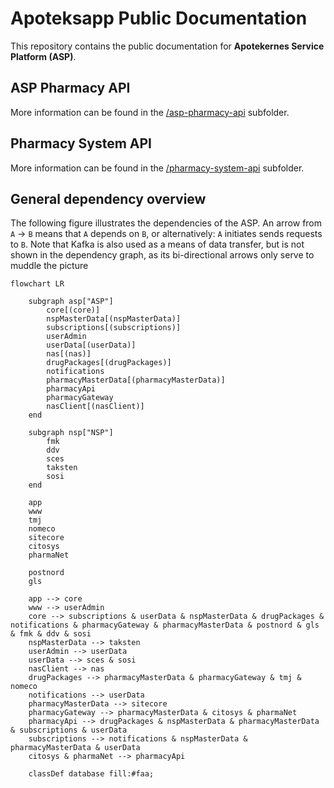 # Apoteksapp Public Documentation

This repository contains the public documentation for **Apotekernes Service Platform (ASP)**.

## ASP Pharmacy API

More information can be found in the [/asp-pharmacy-api](./asp-pharmacy-api) subfolder. 

## Pharmacy System API

More information can be found in the [/pharmacy-system-api](./pharmacy-system-api) subfolder.

## General dependency overview
The following figure illustrates the dependencies of the ASP. 
An arrow from `A` -> `B` means that `A` depends on `B`, or alternatively: `A` initiates sends requests to `B`.
Note that Kafka is also used as a means of data transfer, but is not shown in the dependency graph, as its bi-directional arrows only serve to muddle the picture

```mermaid
flowchart LR

    subgraph asp["ASP"]
        core[(core)]
        nspMasterData[(nspMasterData)]
        subscriptions[(subscriptions)]
        userAdmin
        userData[(userData)]
        nas[(nas)]
        drugPackages[(drugPackages)]
        notifications
        pharmacyMasterData[(pharmacyMasterData)]
        pharmacyApi
        pharmacyGateway
        nasClient[(nasClient)]
    end

    subgraph nsp["NSP"]
        fmk
        ddv
        sces
        taksten
        sosi
    end

    app
    www
    tmj
    nomeco
    sitecore
    citosys
    pharmaNet

    postnord
    gls

    app --> core
    www --> userAdmin
    core --> subscriptions & userData & nspMasterData & drugPackages & notifications & pharmacyGateway & pharmacyMasterData & postnord & gls & fmk & ddv & sosi
    nspMasterData --> taksten
    userAdmin --> userData
    userData --> sces & sosi
    nasClient --> nas
    drugPackages --> pharmacyMasterData & pharmacyGateway & tmj & nomeco
    notifications --> userData
    pharmacyMasterData --> sitecore
    pharmacyGateway --> pharmacyMasterData & citosys & pharmaNet
    pharmacyApi --> drugPackages & nspMasterData & pharmacyMasterData & subscriptions & userData
    subscriptions --> notifications & nspMasterData & pharmacyMasterData & userData
    citosys & pharmaNet --> pharmacyApi

    classDef database fill:#faa;
```

